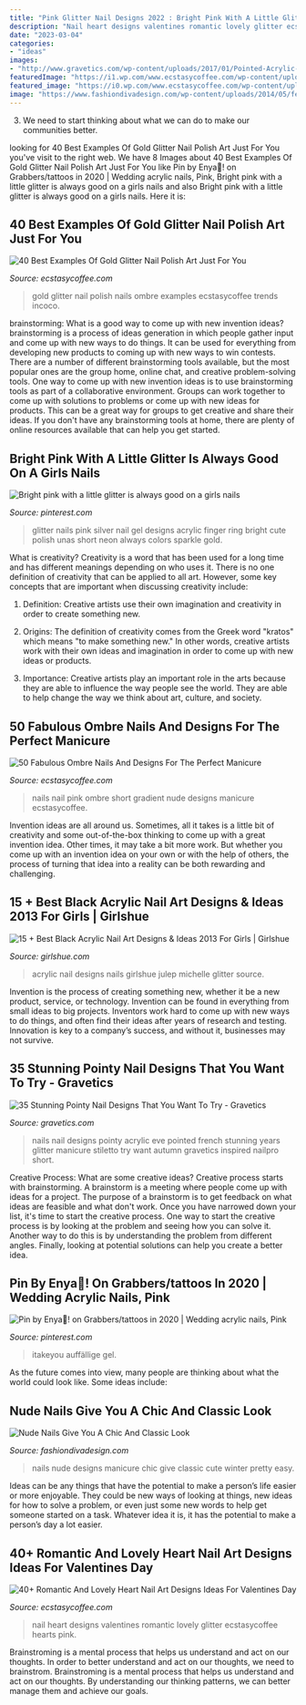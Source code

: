 ```yaml
---
title: "Pink Glitter Nail Designs 2022 : Bright Pink With A Little Glitter Is Always Good On A Girls Nails"
description: "Nail heart designs valentines romantic lovely glitter ecstasycoffee hearts pink"
date: "2023-03-04"
categories:
- "ideas"
images:
- "http://www.gravetics.com/wp-content/uploads/2017/01/Pointed-Acrylic-Nails.jpg"
featuredImage: "https://i1.wp.com/www.ecstasycoffee.com/wp-content/uploads/2017/01/Pink-Ombre-Nail-Designs.jpg?resize=600%2C896"
featured_image: "https://i0.wp.com/www.ecstasycoffee.com/wp-content/uploads/2016/10/Gold-glitter-nails-7.jpg"
image: "https://www.fashiondivadesign.com/wp-content/uploads/2014/05/feathers-fall-winter-pretty-easy-simple-cute-nails-designs-quick-how-to-do-ideas-manicure-at-home-light-pink-black-glitter-classy-halloween-crow-costume-and-n-fun-sparkle.jpg"
---
```



3. We need to start thinking about what we can do to make our communities better.

	

		
looking for 40 Best Examples Of Gold Glitter Nail Polish Art Just For You you've visit to the right web. We have 8 Images about 40 Best Examples Of Gold Glitter Nail Polish Art Just For You like Pin by Enya🤩! on Grabbers/tattoos in 2020 | Wedding acrylic nails, Pink, Bright pink with a little glitter is always good on a girls nails and also Bright pink with a little glitter is always good on a girls nails. Here it is:
		
    
## 40 Best Examples Of Gold Glitter Nail Polish Art Just For You

<img loading=lazy src="https://i0.wp.com/www.ecstasycoffee.com/wp-content/uploads/2016/10/Gold-glitter-nails-7.jpg" onerror="this.onerror=null;this.src='https://tse1.mm.bing.net/th?id=OIP.fwCadoVIesGpcCGQ9Xuk7wHaGe&amp;pid=15.1';" alt="40 Best Examples Of Gold Glitter Nail Polish Art Just For You">

_Source: ecstasycoffee.com_

>gold glitter nail polish nails ombre examples ecstasycoffee trends incoco. 

	

brainstorming: What is a good way to come up with new invention ideas?
brainstorming is a process of ideas generation in which people gather input and come up with new ways to do things. It can be used for everything from developing new products to coming up with new ways to win contests. There are a number of different brainstorming tools available, but the most popular ones are the group home, online chat, and creative problem-solving tools. 
One way to come up with new invention ideas is to use brainstorming tools as part of a collaborative environment. Groups can work together to come up with solutions to problems or come up with new ideas for products. This can be a great way for groups to get creative and share their ideas. If you don't have any brainstorming tools at home, there are plenty of online resources available that can help you get started.

    
## Bright Pink With A Little Glitter Is Always Good On A Girls Nails

<img loading=lazy src="https://i.pinimg.com/736x/b6/f8/ca/b6f8ca82638d2a11c140f088f4ca3f53--nail-swag-silver-glitter.jpg" onerror="this.onerror=null;this.src='https://tse3.mm.bing.net/th?id=OIP.DT2s8-w6v-nKGtyOwEb2UQHaJ4&amp;pid=15.1';" alt="Bright pink with a little glitter is always good on a girls nails">

_Source: pinterest.com_

>glitter nails pink silver nail gel designs acrylic finger ring bright cute polish unas short neon always colors sparkle gold. 

	

What is creativity?
Creativity is a word that has been used for a long time and has different meanings depending on who uses it. There is no one definition of creativity that can be applied to all art. However, some key concepts that are important when discussing creativity include:
1) Definition: Creative artists use their own imagination and creativity in order to create something new.

2) Origins: The definition of creativity comes from the Greek word "kratos" which means "to make something new." In other words, creative artists work with their own ideas and imagination in order to come up with new ideas or products.

3) Importance: Creative artists play an important role in the arts because they are able to influence the way people see the world. They are able to help change the way we think about art, culture, and society.

    
## 50 Fabulous Ombre Nails And Designs For The Perfect Manicure

<img loading=lazy src="https://i1.wp.com/www.ecstasycoffee.com/wp-content/uploads/2017/01/Pink-Ombre-Nail-Designs.jpg?resize=600%2C896" onerror="this.onerror=null;this.src='https://tse2.mm.bing.net/th?id=OIP.VwGsqbt29odu7wARg3bfRgHaLD&amp;pid=15.1';" alt="50 Fabulous Ombre Nails And Designs For The Perfect Manicure">

_Source: ecstasycoffee.com_

>nails nail pink ombre short gradient nude designs manicure ecstasycoffee. 

	

Invention ideas are all around us. Sometimes, all it takes is a little bit of creativity and some out-of-the-box thinking to come up with a great invention idea. Other times, it may take a bit more work. But whether you come up with an invention idea on your own or with the help of others, the process of turning that idea into a reality can be both rewarding and challenging.

    
## 15 + Best Black Acrylic Nail Art Designs &amp; Ideas 2013 For Girls | Girlshue

<img loading=lazy src="https://www.girlshue.com/wp-content/uploads/2016/07/unnamed-file-6953.jpg" onerror="this.onerror=null;this.src='https://tse3.mm.bing.net/th?id=OIP.izkdif-n78iwv3cIkfvrGwHaLm&amp;pid=15.1';" alt="15 + Best Black Acrylic Nail Art Designs &amp; Ideas 2013 For Girls | Girlshue">

_Source: girlshue.com_

>acrylic nail designs nails girlshue julep michelle glitter source. 

	

Invention is the process of creating something new, whether it be a new product, service, or technology. Invention can be found in everything from small ideas to big projects. Inventors work hard to come up with new ways to do things, and often find their ideas after years of research and testing. Innovation is key to a company’s success, and without it, businesses may not survive.

    
## 35 Stunning Pointy Nail Designs That You Want To Try - Gravetics

<img loading=lazy src="http://www.gravetics.com/wp-content/uploads/2017/01/Pointed-Acrylic-Nails.jpg" onerror="this.onerror=null;this.src='https://tse1.mm.bing.net/th?id=OIP.Igjarr3s45CC4uw_gbJTsAHaHa&amp;pid=15.1';" alt="35 Stunning Pointy Nail Designs That You Want To Try - Gravetics">

_Source: gravetics.com_

>nails nail designs pointy acrylic eve pointed french stunning years glitter manicure stiletto try want autumn gravetics inspired nailpro short. 

	

Creative Process: What are some creative ideas?
Creative process starts with brainstorming. A brainstorm is a meeting where people come up with ideas for a project. The purpose of a brainstorm is to get feedback on what ideas are feasible and what don't work. Once you have narrowed down your list, it's time to start the creative process.
One way to start the creative process is by looking at the problem and seeing how you can solve it. Another way to do this is by understanding the problem from different angles. Finally, looking at potential solutions can help you create a better idea.

    
## Pin By Enya🤩! On Grabbers/tattoos In 2020 | Wedding Acrylic Nails, Pink

<img loading=lazy src="https://i.pinimg.com/736x/0b/78/7b/0b787b08fcc686a0abd8e97e888a803e.jpg" onerror="this.onerror=null;this.src='https://tse2.mm.bing.net/th?id=OIP.niAJ3FdQSG5xarJ3_i6x4AHaKu&amp;pid=15.1';" alt="Pin by Enya🤩! on Grabbers/tattoos in 2020 | Wedding acrylic nails, Pink">

_Source: pinterest.com_

>itakeyou auffällige gel. 

	

As the future comes into view, many people are thinking about what the world could look like. Some ideas include: 

    
## Nude Nails Give You A Chic And Classic Look

<img loading=lazy src="https://www.fashiondivadesign.com/wp-content/uploads/2014/05/feathers-fall-winter-pretty-easy-simple-cute-nails-designs-quick-how-to-do-ideas-manicure-at-home-light-pink-black-glitter-classy-halloween-crow-costume-and-n-fun-sparkle.jpg" onerror="this.onerror=null;this.src='https://tse3.mm.bing.net/th?id=OIP.kRtZ6glo7cDizUuOApb_IgHaHa&amp;pid=15.1';" alt="Nude Nails Give You A Chic And Classic Look">

_Source: fashiondivadesign.com_

>nails nude designs manicure chic give classic cute winter pretty easy. 

	

Ideas can be any things that have the potential to make a person’s life easier or more enjoyable. They could be new ways of looking at things, new ideas for how to solve a problem, or even just some new words to help get someone started on a task. Whatever idea it is, it has the potential to make a person’s day a lot easier.

    
## 40+ Romantic And Lovely Heart Nail Art Designs Ideas For Valentines Day

<img loading=lazy src="https://i2.wp.com/www.ecstasycoffee.com/wp-content/uploads/2016/12/Hot-Pink-Nail-Design-With-Glitter-And-Small-Hearts.jpg?resize=600%2C600" onerror="this.onerror=null;this.src='https://tse4.mm.bing.net/th?id=OIP.cE_Pny13m2jup_d7or2oUAHaHa&amp;pid=15.1';" alt="40+ Romantic And Lovely Heart Nail Art Designs Ideas For Valentines Day">

_Source: ecstasycoffee.com_

>nail heart designs valentines romantic lovely glitter ecstasycoffee hearts pink. 

	

Brainstroming is a mental process that helps us understand and act on our thoughts.
In order to better understand and act on our thoughts, we need to brainstrom. Brainstroming is a mental process that helps us understand and act on our thoughts. By understanding our thinking patterns, we can better manage them and achieve our goals.

